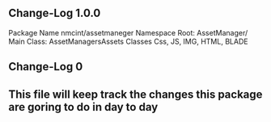 ## Change-Log 1.0.0
Package Name nmcint/assetmaneger
Namespace Root: AssetManager/
Main Class: AssetManagersAssets
Classes Css, JS, IMG, HTML, BLADE


## Change-Log 0
## This file will keep track the changes this package are goring to do in day to day
